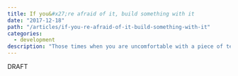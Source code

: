 ```yaml
---
title: If you&#x27;re afraid of it, build something with it
date: "2017-12-18"
path: "/articles/if-you-re-afraid-of-it-build-something-with-it"
categories:
  - development
description: "Those times when you are uncomfortable with a piece of technology can sometimes be a good way to learn that maybe you should dive in and build something with it."
---
```


DRAFT

